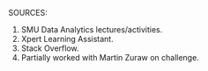 SOURCES:
  1. SMU Data Analytics lectures/activities.
  2. Xpert Learning Assistant.
  3. Stack Overflow.
  4. Partially worked with Martin Zuraw on challenge. 
